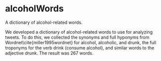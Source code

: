 # alcoholWords
A dictionary of alcohol-related words.

We developed a dictionary of alcohol-related words to use for analyzing tweets. To do this, we collected the synonyms and full hyponyms from Wordnet\cite{miller1995wordnet} for  alcohol, alcoholic, and drunk, the full troponyms for the verb drink (consume alcohol), and similar words to the adjective drunk. The result was 267 words.
